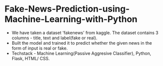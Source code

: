 # Fake-News-Prediction-using-Machine-Learning-with-Python
* We have taken a dataset 'fakenews' from kaggle. The dataset contains 3 columns - title, text and label(fake or real).
* Built the model and trained it to predict whether the given news in the form of input is real or fake.
* Techstack - Machine Learning(Passive Aggresive Classifier), Python, Flask, HTML/ CSS.
